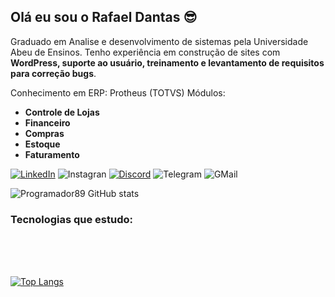 ## Olá eu sou o Rafael Dantas 😎

<p>Graduado em Analise e desenvolvimento de sistemas pela Universidade Abeu de Ensinos. Tenho experiência em construção de sites com <strong>WordPress, suporte ao usuário, treinamento e levantamento de requisitos para correção bugs</strong>.

Conhecimento em ERP: Protheus (TOTVS)
Módulos: 
 - **Controle de Lojas** 
 - **Financeiro**
 - **Compras** 
 - **Estoque** 
 - **Faturamento**
</p>

[![LinkedIn](https://img.shields.io/badge/LinkedIn-0077B5?style=for-the-badge&logo=linkedin&logoColor=white)](https://www.linkedin.com/in/rafael-dantas-804317a6/)
![Instagran](https://img.shields.io/badge/Instagram-E4405F?style=for-the-badge&logo=instagram&logoColor=white)
[![Discord](https://img.shields.io/badge/Discord-7289DA?style=for-the-badge&logo=discord&logoColor=white)](https://discord.com/channels/@me/)
![Telegram](https://img.shields.io/badge/Telegram-2CA5E0?style=for-the-badge&logo=telegram&logoColor=white)
![GMail](https://img.shields.io/badge/Gmail-D14836?style=for-the-badge&logo=gmail&logoColor=white)


![Programador89 GitHub stats](https://github-readme-stats.vercel.app/api?username=Programador89&show_icons=true&theme=light)

### Tecnologias que estudo: 
<div style="display: inline_block"><br>
  <img align="center" alt="" src="https://img.shields.io/badge/HTML5-E34F26?style=for-the-badge&logo=html5&logoColor=black">
  <img align="center" alt="" src="https://img.shields.io/badge/CSS3-1572B6?style=for-the-badge&logo=css3&logoColor=white">
  <img align="center" alt="" src="https://img.shields.io/badge/JavaScript-F7DF1E?style=for-the-badge&logo=javascript&logoColor=black">
  <img align="center" alt="" src="https://img.shields.io/badge/C%23-239120?style=for-the-badge&logo=c-sharp&logoColor=white">
</div><br>

[![Top Langs](https://github-readme-stats.vercel.app/api/top-langs/?username=Programador89&layout=compact)](https://github.com/Programador89/github-readme-stats)
